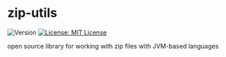 # zip-utils

  <img alt="Version" src="https://img.shields.io/badge/version-0.1.6-red.svg?cacheSeconds=2592000" />
  <a href="https://github.com/ekoppenhagen/zip-utils/blob/main/LICENSE">
    <img alt="License: MIT License" src="https://img.shields.io/badge/License-MIT%20License-green.svg"/>
  </a>

open source library for working with zip files with JVM-based languages
